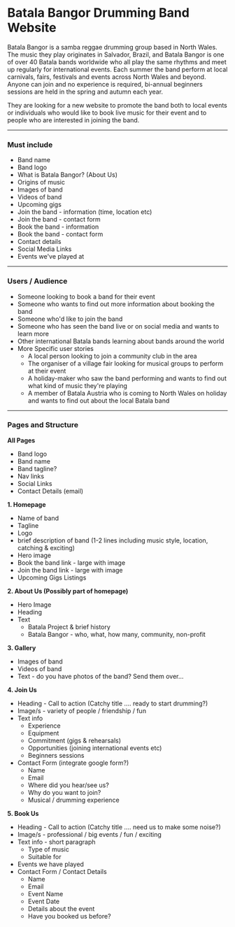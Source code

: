 # Batala Bangor Drumming Band Website

Batala Bangor is a samba reggae drumming group based in North Wales. The music they play originates in Salvador, Brazil, and Batala Bangor is one of over 40 Batala bands worldwide who all play the same rhythms and meet up regularly for international events. Each summer the band perform at local carnivals, fairs, festivals and events across North Wales and beyond. Anyone can join and no experience is required, bi-annual beginners sessions are held in the spring and autumn each year.

They are looking for a new website to promote the band both to local events or individuals who would like to book live music for their event and to people who are interested in joining the band.

---

### Must include

* Band name
* Band logo
* What is Batala Bangor? (About Us)
* Origins of music
* Images of band
* Videos of band
* Upcoming gigs
* Join the band - information (time, location etc)
* Join the band - contact form
* Book the band - information
* Book the band - contact form
* Contact details
* Social Media Links
* Events we've played at

---

### Users / Audience

* Someone looking to book a band for their event
* Someone who wants to find out more information about booking the band
* Someone who'd like to join the band
* Someone who has seen the band live or on social media and wants to learn more
* Other international Batala bands learning about bands around the world
* More Specific user stories
  * A local person looking to join a community club in the area
  * The organiser of a village fair looking for musical groups to perform at their event
  * A holiday-maker who saw the band performing and wants to find out what kind of music they're playing
  * A member of Batala Austria who is coming to North Wales on holiday and wants to find out about the local Batala band

---

### Pages and Structure

**All Pages**

  * Band logo
  * Band name
  * Band tagline?
  * Nav links
  * Social Links
  * Contact Details (email)

**1. Homepage**
  * Name of band
  * Tagline
  * Logo
  * brief description of band (1-2 lines including music style, location, catching & exciting)
  * Hero image
  * Book the band link - large with image
  * Join the band link - large with image
  * Upcoming Gigs Listings

**2. About Us (Possibly part of homepage)**
  * Hero Image
  * Heading
  * Text
    * Batala Project & brief history
    * Batala Bangor - who, what, how many, community, non-profit

**3. Gallery**
  * Images of band
  * Videos of band
  * Text - do you have photos of the band? Send them over...

**4. Join Us**
  * Heading - Call to action (Catchy title .... ready to start drumming?)
  * Image/s - variety of people / friendship / fun
  * Text info
    * Experience
    * Equipment
    * Commitment (gigs & rehearsals)
    * Opportunities (joining international events etc)
    * Beginners sessions
  * Contact Form (integrate google form?)
    * Name
    * Email
    * Where did you hear/see us?
    * Why do you want to join?
    * Musical / drumming experience

**5. Book Us**
  * Heading - Call to action (Catchy title .... need us to make some noise?)
  * Image/s - professional / big events / fun / exciting
  * Text info - short paragraph
    * Type of music
    * Suitable for
  * Events we have played
  * Contact Form / Contact Details
    * Name
    * Email
    * Event Name
    * Event Date
    * Details about the event
    * Have you booked us before?